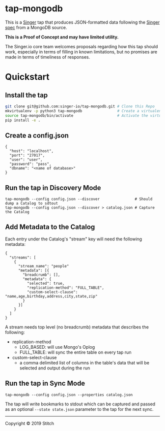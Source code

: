 # tap-mongodb

This is a [Singer](https://singer.io) tap that produces JSON-formatted data following the [Singer spec](https://github.com/singer-io/getting-started/blob/master/SPEC.md) from a MongoDB source.

**This is a Proof of Concept and may have limited utility.**

The Singer.io core team welcomes proposals regarding how this tap should
work, especially in terms of filling in known limitations, but no promises
are made in terms of timeliness of responses.

# Quickstart

## Install the tap

```bash
git clone git@github.com:singer-io/tap-mongodb.git # Clone this Repo
mkvirtualenv -p python3 tap-mongodb                # Create a virtualenv
source tap-mongodb/bin/activate                    # Activate the virtualenv
pip install -e .
```

## Create a config.json

```
{
  "host": "localhost",
  "port": "27017",
  "user": "user",
  "password": "pass",
  "dbname": "<name of database>"
}
```

## Run the tap in Discovery Mode

```
tap-mongodb --config config.json --discover                # Should dump a Catalog to sdtout
tap-mongodb --config config.json --discover > catalog.json # Capture the Catalog
```

## Add Metadata to the Catalog

Each entry under the Catalog's "stream" key will need the following metadata:

```
{
  "streams": [
    {
      "stream_name": "people"
      "metadata": [{
        "breadcrumb": [],
        "metadata": {
          "selected": true,
          "replication-method": "FULL_TABLE",
          "custom-select-clause": "name,age,birthday,address,city,state,zip"
        }
      }]
    }
  ]
}
```

A stream needs top level (no breadcrumb) metadata that describes the following:

* replication-method
  * LOG_BASED: will use Mongo's Oplog
  * FULL_TABLE: will sync the entire table on every tap run
* custom-select-clause
  * a comma delimited list of columns in the table's data that will be selected and output during the run


## Run the tap in Sync Mode
```
tap-mongodb --config config.json --properties catalog.json
```

The tap will write bookmarks to stdout which can be captured and passed as an optional `--state state.json` parameter to the tap for the next sync.

---

Copyright &copy; 2019 Stitch
